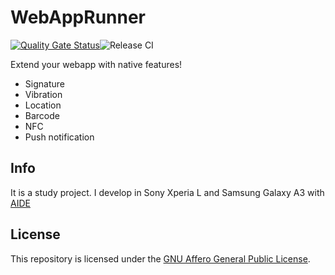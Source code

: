 # WebAppRunner

[![Quality Gate Status](https://sonarcloud.io/api/project_badges/measure?project=gaborkolarovics_webapprunner&metric=alert_status)](https://sonarcloud.io/dashboard?id=gaborkolarovics_webapprunner)![Release CI](https://github.com/gaborkolarovics/webapprunner/workflows/Release%20CI/badge.svg)

Extend your webapp with native features!

* Signature
* Vibration
* Location
* Barcode
* NFC
* Push notification

## Info

It is a study project. I develop in Sony Xperia L and Samsung Galaxy A3 with [AIDE](https://www.android-ide.com/)

## License

This repository is licensed under the [GNU Affero General Public License](https://www.gnu.org/licenses/agpl-3.0.en.html).
